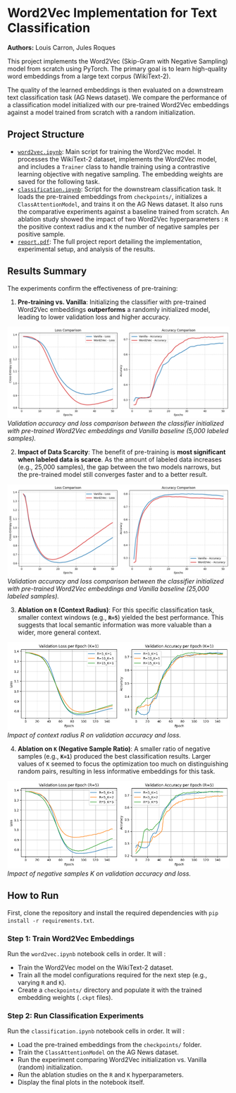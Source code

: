 # Word2Vec Implementation for Text Classification

**Authors:** Louis Carron, Jules Roques  

This project implements the Word2Vec (Skip-Gram with Negative Sampling) model from scratch using PyTorch. The primary goal is to learn high-quality word embeddings from a large text corpus (WikiText-2).

The quality of the learned embeddings is then evaluated on a downstream text classification task (AG News dataset). We compare the performance of a classification model initialized with our pre-trained Word2Vec embeddings against a model trained from scratch with a random initialization.

## Project Structure

  * [`word2vec.ipynb`](notebooks/word2vec.ipynb): Main script for training the Word2Vec model. It processes the WikiText-2 dataset, implements the Word2Vec model, and includes a `Trainer` class to handle training using a contrastive learning objective with negative sampling. The embedding weights are saved for the following task.
  * [`classification.ipynb`](notebooks/classification.ipynb): Script for the downstream classification task. It loads the pre-trained embeddings from `checkpoints/`, initializes a `ClassAttentionModel`, and trains it on the AG News dataset. It also runs the comparative experiments against a baseline trained from scratch. An ablation study showed the impact of two Word2Vec hyperparameters : `R` the positive context radius and `K` the number of negative samples per positive sample.
  * [`report.pdf`](docs/creport.pdf): The full project report detailing the implementation, experimental setup, and analysis of the results.

## Results Summary

The experiments confirm the effectiveness of pre-training:

1.  **Pre-training vs. Vanilla**: Initializing the classifier with pre-trained Word2Vec embeddings **outperforms** a randomly initialized model, leading to lower validation loss and higher accuracy.

![Pre-trained vs Randomly Initialized Classifier (5k labeled samples)](assets/comparison_5k.png)  
*Validation accuracy and loss comparison between the classifier initialized with pre-trained Word2Vec embeddings and Vanilla baseline (5,000 labeled samples).*


2.  **Impact of Data Scarcity**: The benefit of pre-training is **most significant when labeled data is scarce**. As the amount of labeled data increases (e.g., 25,000 samples), the gap between the two models narrows, but the pre-trained model still converges faster and to a better result.

![Pre-trained vs Randomly Initialized Classifier (5k labeled samples)](assets/comparison_25k.png)  
*Validation accuracy and loss comparison between the classifier initialized with pre-trained Word2Vec embeddings and Vanilla baseline (25,000 labeled samples).*


3.  **Ablation on `R` (Context Radius)**: For this specific classification task, smaller context windows (e.g., **`R=5`**) yielded the best performance. This suggests that local semantic information was more valuable than a wider, more general context.

![Ablation study on context radius R](assets/ablation_R.png)  
*Impact of context radius R on validation accuracy and loss.*

4.  **Ablation on `K` (Negative Sample Ratio)**: A smaller ratio of negative samples (e.g., **`K=1`**) produced the best classification results. Larger values of `K` seemed to focus the optimization too much on distinguishing random pairs, resulting in less informative embeddings for this task.

![Ablation study on negative samples K](assets/ablation_K.png)  
*Impact of negative samples K on validation accuracy and loss.*

## How to Run

First, clone the repository and install the required dependencies with `pip install -r requirements.txt`.

### Step 1: Train Word2Vec Embeddings

Run the `word2vec.ipynb` notebook cells in order. It will :
- Train the Word2Vec model on the WikiText-2 dataset.
- Train all the model configurations required for the next step (e.g., varying `R` and `K`).
- Create a `checkpoints/` directory and populate it with the trained embedding weights (`.ckpt` files).

### Step 2: Run Classification Experiments

Run the `classification.ipynb` notebook cells in order. It will :
- Load the pre-trained embeddings from the `checkpoints/` folder.
- Train the `ClassAttentionModel` on the AG News dataset.
- Run the experiment comparing Word2Vec initialization vs. Vanilla (random) initialization.
- Run the ablation studies on the `R` and `K` hyperparameters.
- Display the final plots in the notebook itself.
